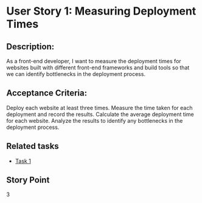 # User Story 1: Measuring Deployment Times

## Description:
As a front-end developer, I want to measure the deployment times for websites built with different front-end frameworks and build tools so that we can identify bottlenecks in the deployment process.

## Acceptance Criteria:

Deploy each website at least three times.
Measure the time taken for each deployment and record the results.
Calculate the average deployment time for each website.
Analyze the results to identify any bottlenecks in the deployment process.

## Related tasks
* [Task 1](tasks/task1.md)

## Story Point
3 
